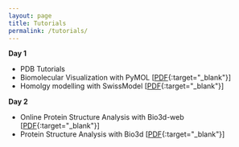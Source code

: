 ```yaml
---
layout: page
title: Tutorials
permalink: /tutorials/
---
```



**Day 1**

* PDB Tutorials
* Biomolecular Visualization with PyMOL [[PDF](pdfs/pymol.pdf){:target="_blank"}]
* Homolgy modelling with SwissModel [[PDF](pdfs/swissmodel.pdf){:target="_blank"}]


**Day 2**

* Online Protein Structure Analysis with Bio3d-web [[PDF](pdfs/bio3d-web.pdf){:target="_blank"}]
* Protein Structure Analysis with Bio3d [[PDF](pdfs/bio3d.pdf){:target="_blank"}]



  